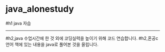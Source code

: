 # java_alonestudy
#h1 java 자습
***
#h2,java 수업시간에 한 것 외에 코딩실력을 높이기 위해 코드 연습합니다.
#h2,혼공c언어 책에 있는 내용을 java로 풀어본 것을 올립니다.
